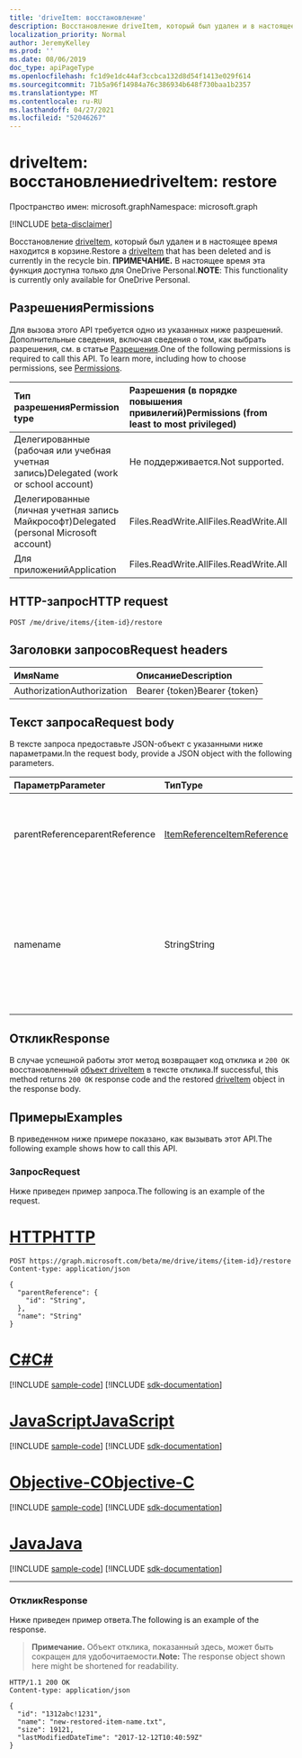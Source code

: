 ```yaml
---
title: 'driveItem: восстановление'
description: Восстановление driveItem, который был удален и в настоящее время находится в корзине.
localization_priority: Normal
author: JeremyKelley
ms.prod: ''
ms.date: 08/06/2019
doc_type: apiPageType
ms.openlocfilehash: fc1d9e1dc44af3ccbca132d8d54f1413e029f614
ms.sourcegitcommit: 71b5a96f14984a76c386934b648f730baa1b2357
ms.translationtype: MT
ms.contentlocale: ru-RU
ms.lasthandoff: 04/27/2021
ms.locfileid: "52046267"
---
```

# <a name="driveitem-restore"></a><span data-ttu-id="26d4d-103">driveItem: восстановление</span><span class="sxs-lookup"><span data-stu-id="26d4d-103">driveItem: restore</span></span>

<span data-ttu-id="26d4d-104">Пространство имен: microsoft.graph</span><span class="sxs-lookup"><span data-stu-id="26d4d-104">Namespace: microsoft.graph</span></span>

[!INCLUDE [beta-disclaimer](../../includes/beta-disclaimer.md)]

<span data-ttu-id="26d4d-105">Восстановление [driveItem,](../resources/driveitem.md) который был удален и в настоящее время находится в корзине.</span><span class="sxs-lookup"><span data-stu-id="26d4d-105">Restore a [driveItem](../resources/driveitem.md) that has been deleted and is currently in the recycle bin.</span></span> <span data-ttu-id="26d4d-106">**ПРИМЕЧАНИЕ.** В настоящее время эта функция доступна только для OneDrive Personal.</span><span class="sxs-lookup"><span data-stu-id="26d4d-106">**NOTE**: This functionality is currently only available for OneDrive Personal.</span></span>

## <a name="permissions"></a><span data-ttu-id="26d4d-107">Разрешения</span><span class="sxs-lookup"><span data-stu-id="26d4d-107">Permissions</span></span>

<span data-ttu-id="26d4d-p102">Для вызова этого API требуется одно из указанных ниже разрешений. Дополнительные сведения, включая сведения о том, как выбрать разрешения, см. в статье [Разрешения](/graph/permissions-reference).</span><span class="sxs-lookup"><span data-stu-id="26d4d-p102">One of the following permissions is required to call this API. To learn more, including how to choose permissions, see [Permissions](/graph/permissions-reference).</span></span>

| <span data-ttu-id="26d4d-110">Тип разрешения</span><span class="sxs-lookup"><span data-stu-id="26d4d-110">Permission type</span></span>                        | <span data-ttu-id="26d4d-111">Разрешения (в порядке повышения привилегий)</span><span class="sxs-lookup"><span data-stu-id="26d4d-111">Permissions (from least to most privileged)</span></span> |
|:---------------------------------------|:--------------------------------------------|
| <span data-ttu-id="26d4d-112">Делегированные (рабочая или учебная учетная запись)</span><span class="sxs-lookup"><span data-stu-id="26d4d-112">Delegated (work or school account)</span></span>     | <span data-ttu-id="26d4d-113">Не поддерживается.</span><span class="sxs-lookup"><span data-stu-id="26d4d-113">Not supported.</span></span> |
| <span data-ttu-id="26d4d-114">Делегированные (личная учетная запись Майкрософт)</span><span class="sxs-lookup"><span data-stu-id="26d4d-114">Delegated (personal Microsoft account)</span></span> | <span data-ttu-id="26d4d-115">Files.ReadWrite.All</span><span class="sxs-lookup"><span data-stu-id="26d4d-115">Files.ReadWrite.All</span></span> |
| <span data-ttu-id="26d4d-116">Для приложений</span><span class="sxs-lookup"><span data-stu-id="26d4d-116">Application</span></span>                            | <span data-ttu-id="26d4d-117">Files.ReadWrite.All</span><span class="sxs-lookup"><span data-stu-id="26d4d-117">Files.ReadWrite.All</span></span> |

## <a name="http-request"></a><span data-ttu-id="26d4d-118">HTTP-запрос</span><span class="sxs-lookup"><span data-stu-id="26d4d-118">HTTP request</span></span>

<!-- { "blockType": "ignored" } -->

```http
POST /me/drive/items/{item-id}/restore
```

## <a name="request-headers"></a><span data-ttu-id="26d4d-119">Заголовки запросов</span><span class="sxs-lookup"><span data-stu-id="26d4d-119">Request headers</span></span>

| <span data-ttu-id="26d4d-120">Имя</span><span class="sxs-lookup"><span data-stu-id="26d4d-120">Name</span></span>          | <span data-ttu-id="26d4d-121">Описание</span><span class="sxs-lookup"><span data-stu-id="26d4d-121">Description</span></span>   |
|:--------------|:--------------|
| <span data-ttu-id="26d4d-122">Authorization</span><span class="sxs-lookup"><span data-stu-id="26d4d-122">Authorization</span></span> | <span data-ttu-id="26d4d-123">Bearer {token}</span><span class="sxs-lookup"><span data-stu-id="26d4d-123">Bearer {token}</span></span> |

## <a name="request-body"></a><span data-ttu-id="26d4d-124">Текст запроса</span><span class="sxs-lookup"><span data-stu-id="26d4d-124">Request body</span></span>

<span data-ttu-id="26d4d-125">В тексте запроса предоставьте JSON-объект с указанными ниже параметрами.</span><span class="sxs-lookup"><span data-stu-id="26d4d-125">In the request body, provide a JSON object with the following parameters.</span></span>

| <span data-ttu-id="26d4d-126">Параметр</span><span class="sxs-lookup"><span data-stu-id="26d4d-126">Parameter</span></span>     | <span data-ttu-id="26d4d-127">Тип</span><span class="sxs-lookup"><span data-stu-id="26d4d-127">Type</span></span>                                         | <span data-ttu-id="26d4d-128">Описание</span><span class="sxs-lookup"><span data-stu-id="26d4d-128">Description</span></span> |
|:--------------|:---------------------------------------------|:------------|
|<span data-ttu-id="26d4d-129">parentReference</span><span class="sxs-lookup"><span data-stu-id="26d4d-129">parentReference</span></span>|[<span data-ttu-id="26d4d-130">ItemReference</span><span class="sxs-lookup"><span data-stu-id="26d4d-130">ItemReference</span></span>](../resources/itemreference.md)| <span data-ttu-id="26d4d-131">Необязательный.</span><span class="sxs-lookup"><span data-stu-id="26d4d-131">Optional.</span></span> <span data-ttu-id="26d4d-132">Ссылка на родительский элемент, в который будет восстановлен удаленный элемент.</span><span class="sxs-lookup"><span data-stu-id="26d4d-132">Reference to the parent item the deleted item will be restored to.</span></span> |
|<span data-ttu-id="26d4d-133">name</span><span class="sxs-lookup"><span data-stu-id="26d4d-133">name</span></span>           |<span data-ttu-id="26d4d-134">String</span><span class="sxs-lookup"><span data-stu-id="26d4d-134">String</span></span>                                        | <span data-ttu-id="26d4d-135">Необязательный параметр.</span><span class="sxs-lookup"><span data-stu-id="26d4d-135">Optional.</span></span> <span data-ttu-id="26d4d-136">Новое имя восстановленного элемента.</span><span class="sxs-lookup"><span data-stu-id="26d4d-136">The new name for the restored item.</span></span> <span data-ttu-id="26d4d-137">Если оно не предоставлено, будет использовано такое же имя, как в оригинале.</span><span class="sxs-lookup"><span data-stu-id="26d4d-137">If this isn't provided, the same name will be used as the original.</span></span> |

## <a name="response"></a><span data-ttu-id="26d4d-138">Отклик</span><span class="sxs-lookup"><span data-stu-id="26d4d-138">Response</span></span>

<span data-ttu-id="26d4d-139">В случае успешной работы этот метод возвращает код отклика и `200 OK` восстановленный [объект driveItem](../resources/driveitem.md) в тексте отклика.</span><span class="sxs-lookup"><span data-stu-id="26d4d-139">If successful, this method returns `200 OK` response code and the restored [driveItem](../resources/driveitem.md) object in the response body.</span></span>

## <a name="examples"></a><span data-ttu-id="26d4d-140">Примеры</span><span class="sxs-lookup"><span data-stu-id="26d4d-140">Examples</span></span>

<span data-ttu-id="26d4d-141">В приведенном ниже примере показано, как вызывать этот API.</span><span class="sxs-lookup"><span data-stu-id="26d4d-141">The following example shows how to call this API.</span></span>

### <a name="request"></a><span data-ttu-id="26d4d-142">Запрос</span><span class="sxs-lookup"><span data-stu-id="26d4d-142">Request</span></span>

<span data-ttu-id="26d4d-143">Ниже приведен пример запроса.</span><span class="sxs-lookup"><span data-stu-id="26d4d-143">The following is an example of the request.</span></span>

# <a name="http"></a>[<span data-ttu-id="26d4d-144">HTTP</span><span class="sxs-lookup"><span data-stu-id="26d4d-144">HTTP</span></span>](#tab/http)
<!-- {
  "blockType": "request",
  "name": "restore-item",
  "scopes": "files.readwrite",
  "target": "action"
}-->

```http
POST https://graph.microsoft.com/beta/me/drive/items/{item-id}/restore
Content-type: application/json

{
  "parentReference": {
    "id": "String",
  },
  "name": "String"
}
```
# <a name="c"></a>[<span data-ttu-id="26d4d-145">C#</span><span class="sxs-lookup"><span data-stu-id="26d4d-145">C#</span></span>](#tab/csharp)
[!INCLUDE [sample-code](../includes/snippets/csharp/restore-item-csharp-snippets.md)]
[!INCLUDE [sdk-documentation](../includes/snippets/snippets-sdk-documentation-link.md)]

# <a name="javascript"></a>[<span data-ttu-id="26d4d-146">JavaScript</span><span class="sxs-lookup"><span data-stu-id="26d4d-146">JavaScript</span></span>](#tab/javascript)
[!INCLUDE [sample-code](../includes/snippets/javascript/restore-item-javascript-snippets.md)]
[!INCLUDE [sdk-documentation](../includes/snippets/snippets-sdk-documentation-link.md)]

# <a name="objective-c"></a>[<span data-ttu-id="26d4d-147">Objective-C</span><span class="sxs-lookup"><span data-stu-id="26d4d-147">Objective-C</span></span>](#tab/objc)
[!INCLUDE [sample-code](../includes/snippets/objc/restore-item-objc-snippets.md)]
[!INCLUDE [sdk-documentation](../includes/snippets/snippets-sdk-documentation-link.md)]

# <a name="java"></a>[<span data-ttu-id="26d4d-148">Java</span><span class="sxs-lookup"><span data-stu-id="26d4d-148">Java</span></span>](#tab/java)
[!INCLUDE [sample-code](../includes/snippets/java/restore-item-java-snippets.md)]
[!INCLUDE [sdk-documentation](../includes/snippets/snippets-sdk-documentation-link.md)]

---


### <a name="response"></a><span data-ttu-id="26d4d-149">Отклик</span><span class="sxs-lookup"><span data-stu-id="26d4d-149">Response</span></span>

<span data-ttu-id="26d4d-150">Ниже приведен пример ответа.</span><span class="sxs-lookup"><span data-stu-id="26d4d-150">The following is an example of the response.</span></span>

> <span data-ttu-id="26d4d-151">**Примечание.** Объект отклика, показанный здесь, может быть сокращен для удобочитаемости.</span><span class="sxs-lookup"><span data-stu-id="26d4d-151">**Note:** The response object shown here might be shortened for readability.</span></span>

<!-- {
  "blockType": "response",
  "truncated": true,
  "@odata.type": "microsoft.graph.driveItem"
} -->

```http
HTTP/1.1 200 OK
Content-type: application/json

{
  "id": "1312abc!1231",
  "name": "new-restored-item-name.txt",
  "size": 19121,
  "lastModifiedDateTime": "2017-12-12T10:40:59Z"
}
```

<!-- uuid: 16cd6b66-4b1a-43a1-adaf-3a886856ed98
2019-02-04 14:57:30 UTC -->
<!-- {
  "type": "#page.annotation",
  "description": "Restore a DriveItem.",
  "keywords": "retore,item,driveitem",
  "section": "documentation",
  "tocPath": "Items/Restore"
}-->


